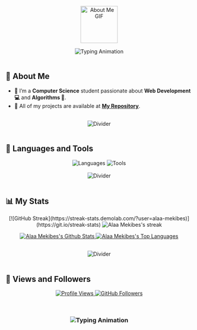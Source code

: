 <p align="center">
  <img src="https://github.com/7oSkaaa/7oSkaaa/blob/main/Images/about_me.gif?raw=true" width="100px" alt="About Me GIF">
</p>

<div align="center">
  <img src="https://readme-typing-svg.herokuapp.com/?font=Righteous&size=35&center=true&vCenter=true&width=500&height=70&duration=4000&lines=Hi+There!+👋;I'm+Alaa+Mekibes" alt="Typing Animation">
</div>

<br>

## 💫 About Me

- 🔭 I’m a **Computer Science** student passionate about **Web Development 💻** and **Algorithms 📱**.
- 🌱 All of my projects are available at **[My Repository](https://github.com/alaa-mekibes?page=1&tab=repositories)**.

<br>

<div align="center">
  <img src="https://user-images.githubusercontent.com/73097560/115834477-dbab4500-a447-11eb-908a-139a6edaec5c.gif" alt="Divider">
</div>

<br>

## 🚀 Languages and Tools

<div align="center">
  <img src="https://skillicons.dev/icons?i=html,css,javascript" alt="Languages">
  <img src="https://skillicons.dev/icons?i=git,vscode" alt="Tools"><br>
</div>

<br>

<div align="center">
  <img src="https://user-images.githubusercontent.com/73097560/115834477-dbab4500-a447-11eb-908a-139a6edaec5c.gif" alt="Divider">
</div>

<br>

## 📊 My Stats

<p align="center">
[![GitHub Streak](https://streak-stats.demolab.com/?user=alaa-mekibes)](https://git.io/streak-stats)
    <img title="🔥 Get streak stats for your profile at git.io/streak-stats" alt="Alaa Mekibes's streak" src="https://github-readme-streak-stats.herokuapp.com/?user=alaa-mekibes&theme=black-ice&hide_border=true&stroke=0000&background=060A0CD0">
  </a>
</p>

<p align="center">
  <a href="https://github.com/alaa-mekibes/github-readme-stats">
    <img alt="Alaa Mekibes's Github Stats" src="https://github-readme-stats.vercel.app/api?username=alaa-mekibes&show_icons=true&count_private=true&theme=react&hide_border=true&bg_color=0D1117">
  </a>
  <a href="https://github.com/alaa-mekibes/github-readme-stats">
    <img alt="Alaa Mekibes's Top Languages" src="https://github-readme-stats.vercel.app/api/top-langs/?username=alaa-mekibes&langs_count=8&count_private=true&layout=compact&theme=react&hide_border=true&bg_color=0D1117">
  </a>
</p>

<br>

<div align="center">
  <img src="https://user-images.githubusercontent.com/73097560/115834477-dbab4500-a447-11eb-908a-139a6edaec5c.gif" alt="Divider">
</div>

<br>

## 💜 Views and Followers

<p align="center">
  <a href="https://github.com/alaa-mekibes/github-profile-views-counter">
    <img src="https://komarev.com/ghpvc/?username=alaa-mekibes" alt="Profile Views">
  </a>
  <a href="https://github.com/alaa-mekibes?tab=followers">
    <img src="https://img.shields.io/github/followers/alaa-mekibes?label=Followers&style=social" alt="GitHub Followers">
  </a>
</p>

<br>

<h3 align="center">
  <img src="https://readme-typing-svg.herokuapp.com/?font=Righteous&size=25&center=true&vCenter=true&width=500&height=70&duration=4000&lines=Thanks+for+visiting!;Shoot+me+a+message+on+LinkedIn!;Come+back+soon!;Happy+Coding!;Let's+connect+on+LinkedIn!" alt="Typing Animation">
</h3>
